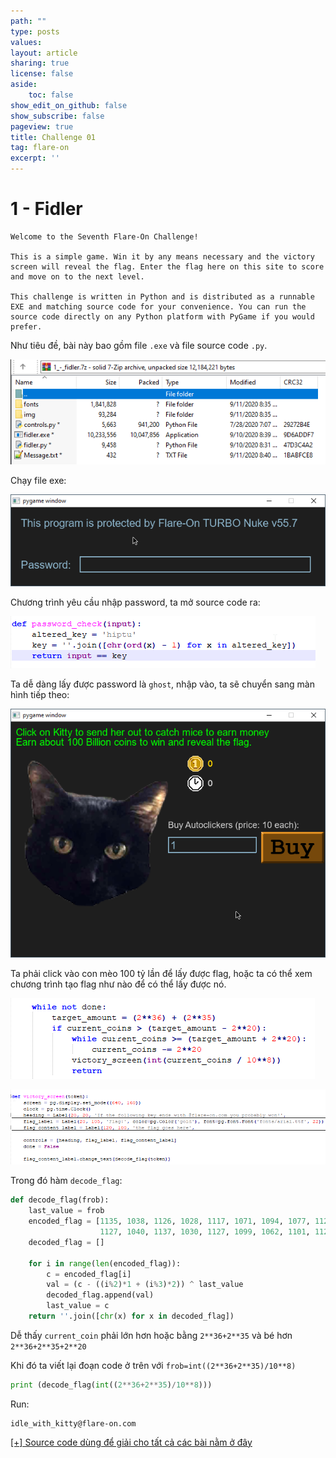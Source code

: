 ```yaml
---
path: ""
type: posts
values:
layout: article
sharing: true
license: false
aside:
    toc: false
show_edit_on_github: false
show_subscribe: false
pageview: true
title: Challenge 01
tag: flare-on
excerpt: ''
---
```

# 1 - Fidler

```
Welcome to the Seventh Flare-On Challenge!

This is a simple game. Win it by any means necessary and the victory screen will reveal the flag. Enter the flag here on this site to score and move on to the next level.

This challenge is written in Python and is distributed as a runnable EXE and matching source code for your convenience. You can run the source code directly on any Python platform with PyGame if you would prefer.
```

Như tiêu đề, bài này bao gồm file `.exe` và file source code `.py`.

![](/assets/images/flareon/1/1.png)

Chạy file exe:

![](/assets/images/flareon/1/2.png)

Chương trình yêu cầu nhập password, ta mở source code ra:

![](/assets/images/flareon/1/3.png)

Ta dễ dàng lấy được password là `ghost`, nhập vào, ta sẽ chuyển sang màn hình tiếp theo:

![](/assets/images/flareon/1/4.png)

Ta phải click vào con mèo 100 tỷ lần để lấy được flag, hoặc ta có thể xem chương trình tạo flag như nào để có thể lấy được nó.

![](/assets/images/flareon/1/5.png)

![](/assets/images/flareon/1/6.png)

Trong đó hàm `decode_flag`:

```python
def decode_flag(frob):
    last_value = frob
    encoded_flag = [1135, 1038, 1126, 1028, 1117, 1071, 1094, 1077, 1121, 1087, 1110, 1092, 1072, 1095, 1090, 1027,
                    1127, 1040, 1137, 1030, 1127, 1099, 1062, 1101, 1123, 1027, 1136, 1054]
    decoded_flag = []

    for i in range(len(encoded_flag)):
        c = encoded_flag[i]
        val = (c - ((i%2)*1 + (i%3)*2)) ^ last_value
        decoded_flag.append(val)
        last_value = c
    return ''.join([chr(x) for x in decoded_flag])
```

Dễ thấy `current_coin` phải lớn hơn hoặc bằng `2**36+2**35` và bé hơn `2**36+2**35+2**20`

Khi đó ta viết lại đoạn code ở trên với `frob=int((2**36+2**35)/10**8)`

```python
print (decode_flag(int((2**36+2**35)/10**8)))
```

Run:

```
idle_with_kitty@flare-on.com
```

[[+] Source code dùng để giải cho tất cả các bài nằm ở đây](/assets/images/flareon/src.zip)